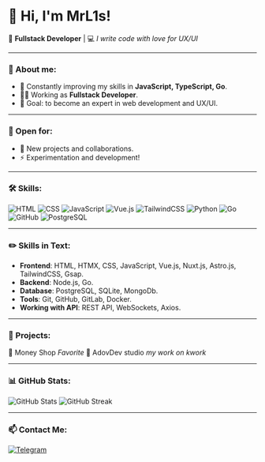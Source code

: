 # 👋 Hi, I'm MrL1s!

🎨 **Fullstack Developer** | 💻 *I write code with love for UX/UI*

---

### 🚀 About me:
- 🌱 Constantly improving my skills in **JavaScript, TypeScript, Go**.
- 🧑‍💻 Working as **Fullstack Developer**.
- 🎯 Goal: to become an expert in web development and UX/UI.

---

### 💼 Open for:
- 📢 New projects and collaborations.
- ⚡ Experimentation and development!

---

### 🛠️ Skills:
<div>
  <img src="https://img.shields.io/badge/HTML-E34F26?style=flat-square&logo=html5&logoColor=white" alt="HTML">
  <img src="https://img.shields.io/badge/CSS-1572B6?style=flat-square&logo=css3&logoColor=white" alt="CSS">
  <img src="https://img.shields.io/badge/JavaScript-F7DF1E?style=flat-square&logo=javascript&logoColor=black" alt="JavaScript">
  <img src="https://img.shields.io/badge/Vue.js-4FC08D?style=flat-square&logo=vue.js&logoColor=white" alt="Vue.js">
  <img src="https://img.shields.io/badge/TailwindCSS-38B2AC?style=flat-square&logo=tailwind-css&logoColor=white" alt="TailwindCSS">
  <img src="https://img.shields.io/badge/Python-3776AB?style=flat-square&logo=python&logoColor=white" alt="Python">
  <img src="https://img.shields.io/badge/Go-00ADD8?style=flat-square&logo=go&logoColor=white" alt="Go">
  <img src="https://img.shields.io/badge/GitHub-181717?style=flat-square&logo=github&logoColor=white" alt="GitHub">
  <img src="https://img.shields.io/badge/PostgreSQL-316192?style=flat-square&logo=postgresql&logoColor=white" alt="PostgreSQL">
</div>

---

### ✏️ Skills in Text:
- **Frontend**: HTML, HTMX, CSS, JavaScript, Vue.js, Nuxt.js, Astro.js, TailwindCSS, Gsap.
- **Backend**: Node.js, Go.
- **Database**: PostgreSQL, SQLite, MongoDb.
- **Tools**: Git, GitHub, GitLab, Docker.
- **Working with API**: REST API, WebSockets, Axios.

---

### 🔗 Projects:
📘 Money Shop *Favorite*
📘 AdovDev studio *my work on kwork*

---

### 📊 GitHub Stats:
<div>
  <img src="https://github-readme-stats.vercel.app/api?username=MrL1s&show_icons=true&theme=radical" alt="GitHub Stats">
  <img src="https://github-readme-streak-stats.herokuapp.com/?user=MrL1s&theme=radical" alt="GitHub Streak">
</div>

---

### 📫 Contact Me:
 [![Telegram](https://img.shields.io/badge/Telegram-2CA5E0?style=flat-square&logo=telegram&logoColor=white)](https://t.me/Egonys_korion)
